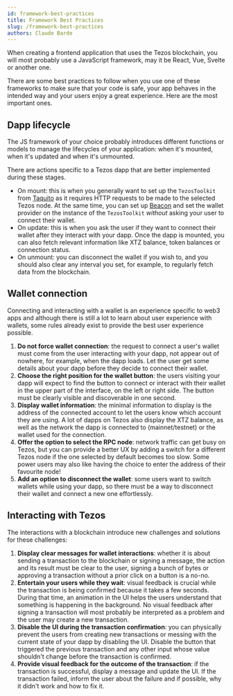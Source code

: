 ```yaml
---
id: framework-best-practices
title: Framework Best Practices
slug: /framework-best-practices
authors: Claude Barde
---
```


When creating a frontend application that uses the Tezos blockchain, you will most probably use a JavaScript framework, may it be React, Vue, Svelte or another one.

There are some best practices to follow when you use one of these frameworks to make sure that your code is safe, your app behaves in the intended way and your users enjoy a great experience. Here are the most important ones.

## Dapp lifecycle

The JS framework of your choice probably introduces different functions or models to manage the lifecycles of your application: when it's mounted, when it's updated and when it's unmounted.

There are actions specific to a Tezos dapp that are better implemented during these stages.

- On mount: this is when you generally want to set up the `TezosToolkit` from [Taquito](https://tezostaquito.io/docs/quick_start) as it requires HTTP requests to be made to the selected Tezos node. At the same time, you can set up [Beacon](https://docs.walletbeacon.io/) and set the wallet provider on the instance of the `TezosToolkit` _without_ asking your user to connect their wallet.
- On update: this is when you ask the user if they want to connect their wallet after they interact with your dapp. Once the dapp is mounted, you can also fetch relevant information like XTZ balance, token balances or connection status.
- On unmount: you can disconnect the wallet if you wish to, and you should also clear any interval you set, for example, to regularly fetch data from the blockchain.

## Wallet connection

Connecting and interacting with a wallet is an experience specific to web3 apps and although there is still a lot to learn about user experience with wallets, some rules already exist to provide the best user experience possible.

1. **Do not force wallet connection**: the request to connect a user's wallet must come from the user interacting with your dapp, not appear out of nowhere, for example, when the dapp loads. Let the user get some details about your dapp before they decide to connect their wallet.
2. **Choose the right position for the wallet button**: the users visiting your dapp will expect to find the button to connect or interact with their wallet in the upper part of the interface, on the left or right side. The button must be clearly visible and discoverable in one second.
3. **Display wallet information**: the minimal information to display is the address of the connected account to let the users know which account they are using. A lot of dapps on Tezos also display the XTZ balance, as well as the network the dapp is connected to (mainnet/testnet) or the wallet used for the connection.
4. **Offer the option to select the RPC node**: network traffic can get busy on Tezos, but you can provide a better UX by adding a switch for a different Tezos node if the one selected by default becomes too slow. Some power users may also like having the choice to enter the address of their favourite node!
5. **Add an option to disconnect the wallet**: some users want to switch wallets while using your dapp, so there must be a way to disconnect their wallet and connect a new one effortlessly.

## Interacting with Tezos

The interactions with a blockchain introduce new challenges and solutions for these challenges:

1. **Display clear messages for wallet interactions**: whether it is about sending a transaction to the blockchain or signing a message, the action and its result must be clear to the user, signing a bunch of bytes or approving a transaction without a prior click on a button is a no-no.
2. **Entertain your users while they wait**: visual feedback is crucial while the transaction is being confirmed because it takes a few seconds. During that time, an animation in the UI helps the users understand that something is happening in the background. No visual feedback after signing a transaction will most probably be interpreted as a problem and the user may create a new transaction.
3. **Disable the UI during the transaction confirmation**: you can physically prevent the users from creating new transactions or messing with the current state of your dapp by disabling the UI. Disable the button that triggered the previous transaction and any other input whose value shouldn't change before the transaction is confirmed.
4. **Provide visual feedback for the outcome of the transaction**: if the transaction is successful, display a message and update the UI. If the transaction failed, inform the user about the failure and if possible, why it didn't work and how to fix it.
